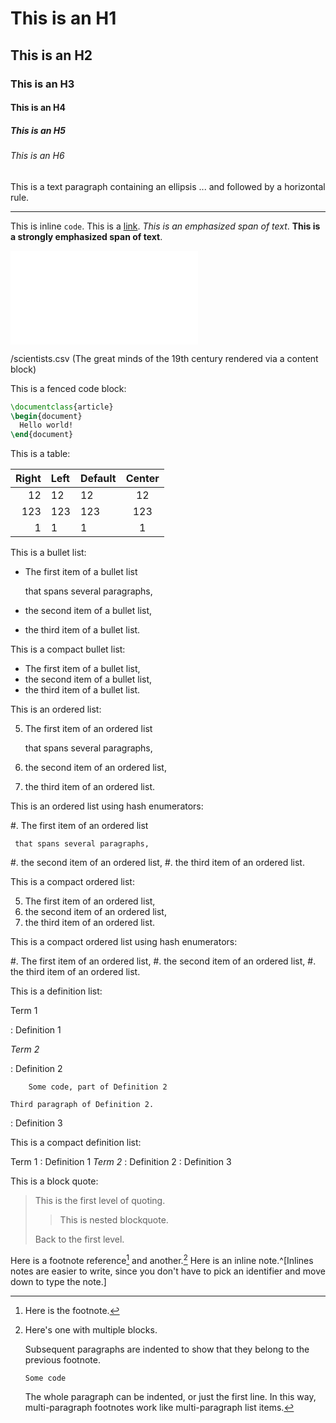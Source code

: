 This is an H1
=============

This is an H2
-------------

### This is an H3
#### This is an H4
##### This is an H5
###### This is an H6

This is a text paragraph containing an ellipsis ... and followed by a horizontal rule.

***

This is inline `code`. This is a [link](http://google.cz "Google").  _This is an *emphasized* span of text_. __This is a **strongly emphasized** span of text__.

  ![example image](example-image.pdf "An example image from Martin Scharrer's mwe package")

  /scientists.csv (The great minds of the 19th century rendered via a content block)

This is a fenced code block:

``` latex
\documentclass{article}
\begin{document}
  Hello world!
\end{document}
```

This is a table:

| Right | Left | Default | Center |
|------:|:-----|---------|:------:|
|    12 | 12   | 12      |   12   |
|   123 | 123  | 123     |   123  |
|     1 | 1    | 1       |    1   |

This is a bullet list:

  * The first item of a bullet list

    that spans several paragraphs,
  * the second item of a bullet list,
  * the third item of a bullet list.

This is a compact bullet list:

  * The first item of a bullet list,
  * the second item of a bullet list,
  * the third item of a bullet list.

This is an ordered list:

  5. The first item of an ordered list

     that spans several paragraphs,
  6. the second item of an ordered list,
  7. the third item of an ordered list.

This is an ordered list using hash enumerators:

  #. The first item of an ordered list

     that spans several paragraphs,
  #. the second item of an ordered list,
  #. the third item of an ordered list.

This is a compact ordered list:

  5. The first item of an ordered list,
  6. the second item of an ordered list,
  7. the third item of an ordered list.

This is a compact ordered list using hash enumerators:

  #. The first item of an ordered list,
  #. the second item of an ordered list,
  #. the third item of an ordered list.

This is a definition list:

Term 1

:   Definition 1

*Term 2*

:   Definition 2
    
        Some code, part of Definition 2
    
    Third paragraph of Definition 2.

:   Definition 3

This is a compact definition list:

Term 1
:   Definition 1
*Term 2*
:   Definition 2
:   Definition 3

This is a block quote:

> This is the first level of quoting.
>
> > This is nested blockquote.
>
> Back to the first level.

Here is a footnote reference[^1] and another.[^longnote]
Here is an inline note.^[Inlines notes are easier to
write, since you don't have to pick an identifier and
move down to type the note.]
  
[^1]: Here is the footnote.

[^longnote]: Here's one with multiple blocks.
  
    Subsequent paragraphs are indented to show that they
belong to the previous footnote.
  
        Some code

    The whole paragraph can be indented, or just the first
    line.  In this way, multi-paragraph footnotes work like
    multi-paragraph list items.
